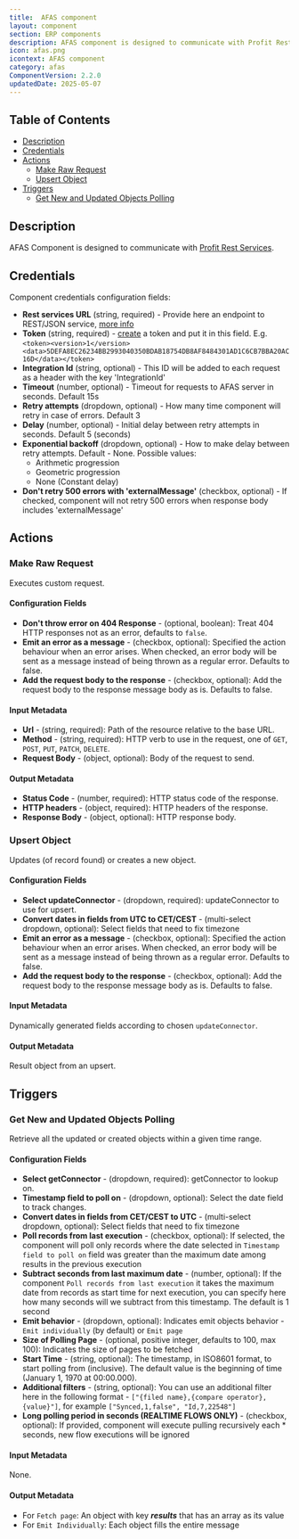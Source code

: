 ```yaml
---
title:  AFAS component
layout: component
section: ERP components
description: AFAS component is designed to communicate with Profit Rest Services.
icon: afas.png
icontext: AFAS component
category: afas
ComponentVersion: 2.2.0
updatedDate: 2025-05-07
---
```


## Table of Contents

* [Description](#description)
* [Credentials](#credentials)
* [Actions](#actions) 
  * [Make Raw Request](#make-raw-request)
  * [Upsert Object](#upsert-object) 
* [Triggers](#triggers) 
  * [Get New and Updated Objects Polling](#get-new-and-updated-objects-polling)

## Description

AFAS Component is designed to communicate with [Profit Rest Services](https://help.afas.nl/help/EN/SE/App_Cnr_Rest.htm).

## Credentials

Component credentials configuration fields: 
* **Rest services URL**  (string, required) - Provide here an endpoint to REST/JSON service, [more info](https://help.afas.nl/help/EN/SE/App_Conect_WebSrv_Addrss.htm)
* **Token**  (string, required) - [create](https://help.afas.nl/help/EN/SE/App_Cnr_Rest_Token.htm) a token and put it in this field. E.g. `<token><version>1</version><data>5DEFA8EC26234BB2993040350BDAB18754DB8AF8484301AD1C6CB7BBA20AC16D</data></token>`
* **Integration Id**  (string, optional) - This ID will be added to each request as a header with the key 'IntegrationId'
* **Timeout**  (number, optional) - Timeout for requests to AFAS server in seconds. Default 15s
* **Retry attempts**  (dropdown, optional) - How many time component will retry in case of errors. Default 3
* **Delay**  (number, optional) - Initial delay between retry attempts in seconds. Default 5 (seconds)
* **Exponential backoff**  (dropdown, optional) - How to make delay between retry attempts. Default - None. Possible values:
  * Arithmetic progression
  * Geometric progression
  * None (Constant delay)
* **Don't retry 500 errors with 'externalMessage'**  (checkbox, optional) - If checked, component will not retry 500 errors when response body includes 'externalMessage'

## Actions

### Make Raw Request

Executes custom request.

#### Configuration Fields

* **Don't throw error on 404 Response** - (optional, boolean): Treat 404 HTTP responses not as an error, defaults to `false`.
* **Emit an error as a message** - (checkbox, optional): Specified the action behaviour when an error arises. When checked, an error body will be sent as a message instead of being thrown as a regular error. Defaults to false.
* **Add the request body to the response** - (checkbox, optional): Add the request body to the response message body as is. Defaults to false.

#### Input Metadata

* **Url** - (string, required): Path of the resource relative to the base URL.
* **Method** - (string, required): HTTP verb to use in the request, one of `GET`, `POST`, `PUT`, `PATCH`, `DELETE`.
* **Request Body** - (object, optional): Body of the request to send.

#### Output Metadata

* **Status Code** - (number, required): HTTP status code of the response.
* **HTTP headers** - (object, required): HTTP headers of the response.
* **Response Body** - (object, optional): HTTP response body.

### Upsert Object

Updates (of record found) or creates a new object.

#### Configuration Fields

* **Select updateConnector** - (dropdown, required): updateConnector to use for upsert.
* **Convert dates in fields from UTC to CET/CEST** - (multi-select dropdown, optional): Select fields that need to fix timezone
* **Emit an error as a message** - (checkbox, optional): Specified the action behaviour when an error arises. When checked, an error body will be sent as a message instead of being thrown as a regular error. Defaults to false.
* **Add the request body to the response** - (checkbox, optional): Add the request body to the response message body as is. Defaults to false.

#### Input Metadata

Dynamically generated fields according to chosen `updateConnector`.

#### Output Metadata

Result object from an upsert. 

## Triggers 
  
### Get New and Updated Objects Polling 

Retrieve all the updated or created objects within a given time range.

#### Configuration Fields

* **Select getConnector** - (dropdown, required): getConnector to lookup on.
* **Timestamp field to poll on** - (dropdown, optional): Select the date field to track changes.
* **Convert dates in fields from CET/CEST to UTC** - (multi-select dropdown, optional): Select fields that need to fix timezone
* **Poll records from last execution** - (checkbox, optional): If selected, the component will poll only records where the date selected in `Timestamp field to poll on` field was greater than the maximum date among results in the previous execution
* **Subtract seconds from last maximum date** - (number, optional): If the component `Poll records from last execution` it takes the maximum date from records as start time for next execution, you can specify here how many seconds will we subtract from this timestamp. The default is 1 second
* **Emit behavior** - (dropdown, optional): Indicates emit objects behavior - `Emit individually` (by default) or `Emit page`
* **Size of Polling Page** - (optional, positive integer, defaults to 100, max 100): Indicates the size of pages to be fetched
* **Start Time** - (string, optional): The timestamp, in ISO8601 format, to start polling from (inclusive). The default value is the beginning of time (January 1, 1970 at 00:00.000). 
* **Additional filters** - (string, optional): You can use an additional filter here in the following format - `["{filed name},{compare operator},{value}"]`, for example `["Synced,1,false", "Id,7,22548"]`
* **Long polling period in seconds (REALTIME FLOWS ONLY)** - (checkbox, optional): If provided, component will execute pulling recursively each * seconds, new flow executions will be ignored

#### Input Metadata

None.

#### Output Metadata
- For `Fetch page`: An object with key ***results*** that has an array as its value
- For `Emit Individually`:  Each object fills the entire message
